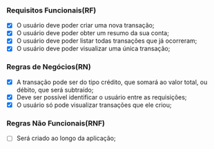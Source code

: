 ### **Requisitos Funcionais(RF)**

- [X] O usuário deve poder criar uma nova transação;
- [X] O usuário deve poder obter um resumo da sua conta;
- [X] O usuário deve poder listar todas transações que já ocorreram;
- [X] O usuário deve poder visualizar uma única transação;

### **Regras de Negócios(RN)**

- [X] A transação pode ser do tipo crédito, que somará ao valor total, ou débito, que será subtraído;
- [X] Deve ser possível identificar o usuário entre as requisições;
- [X] O usuário só pode visualizar transações que ele criou;

### **Regras Não Funcionais(RNF)**

- [ ] Será criado ao longo da aplicação;
